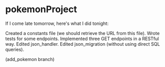 # pokemonProject

If I come late tomorrow, here's what I did tonight:

Created a constants file (we should retrieve the URL from this file).
Wrote tests for some endpoints.
Implemented three GET endpoints in a RESTful way.
Edited json_handler.
Edited json_migration (without using direct SQL queries).

(add_pokemon branch)
